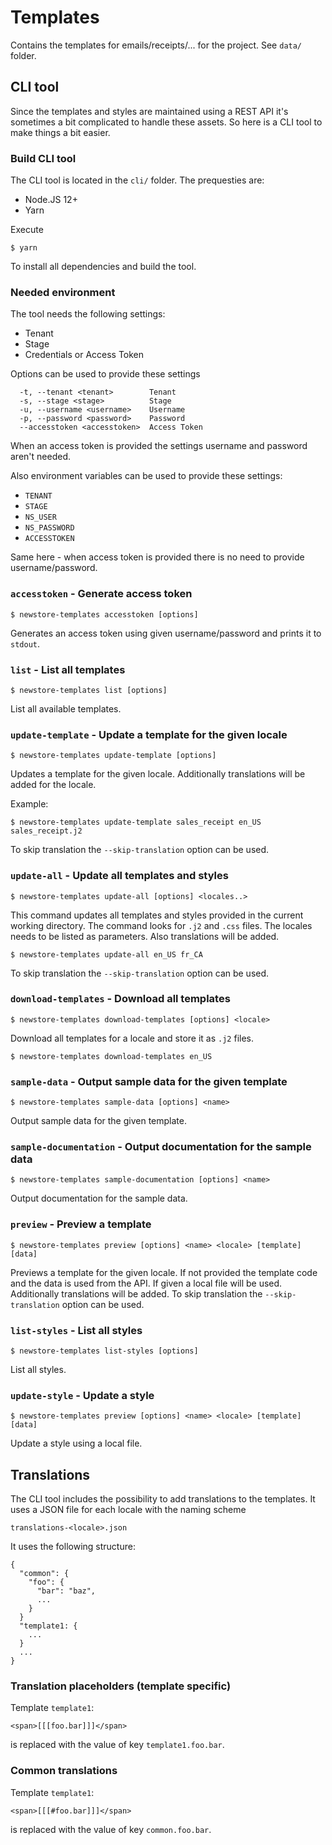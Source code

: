 # Templates

Contains the templates for emails/receipts/... for the project. See `data/` folder.

## CLI tool

Since the templates and styles are maintained using a REST API it's sometimes a bit complicated to handle these assets. So here is a CLI tool to make things a bit easier.

### Build CLI tool

The CLI tool is located in the `cli/` folder. The prequesties are:

- Node.JS 12+
- Yarn

Execute

```
$ yarn
```

To install all dependencies and build the tool.

### Needed environment

The tool needs the following settings:

- Tenant
- Stage
- Credentials or Access Token

Options can be used to provide these settings

```
  -t, --tenant <tenant>        Tenant
  -s, --stage <stage>          Stage
  -u, --username <username>    Username
  -p, --password <password>    Password
  --accesstoken <accesstoken>  Access Token
```

When an access token is provided the settings username and password aren't needed.

Also environment variables can be used to provide these settings:

- `TENANT`
- `STAGE`
- `NS_USER`
- `NS_PASSWORD`
- `ACCESSTOKEN`

Same here - when access token is provided there is no need to provide username/password.

### `accesstoken` - Generate access token

```
$ newstore-templates accesstoken [options]
```

Generates an access token using given username/password and prints it to `stdout`.

### `list` - List all templates

```
$ newstore-templates list [options]
```

List all available templates.

### `update-template` - Update a template for the given locale

```
$ newstore-templates update-template [options]
```

Updates a template for the given locale. Additionally translations will be added for the locale.

Example:

```
$ newstore-templates update-template sales_receipt en_US sales_receipt.j2
```

To skip translation the  `--skip-translation` option can be used.

### `update-all` - Update all templates and styles

```
$ newstore-templates update-all [options] <locales..>
```

This command updates all templates and styles provided in the current working directory. The command looks for `.j2` and `.css` files. The locales needs to be listed as parameters. Also translations will be added.

```
$ newstore-templates update-all en_US fr_CA
```

To skip translation the  `--skip-translation` option can be used.

### `download-templates` - Download all templates

```
$ newstore-templates download-templates [options] <locale>
```

Download all templates for a locale and store it as `.j2` files.

```
$ newstore-templates download-templates en_US
```

### `sample-data` - Output sample data for the given template

```
$ newstore-templates sample-data [options] <name>
```

Output sample data for the given template.

### `sample-documentation` - Output documentation for the sample data

```
$ newstore-templates sample-documentation [options] <name>
```

Output documentation for the sample data.

### `preview` - Preview a template

```
$ newstore-templates preview [options] <name> <locale> [template] [data]
```

Previews a template for the given locale. If not provided the template code and the data is used from the API. If given a local file will be used. Additionally translations will be added.
To skip translation the  `--skip-translation` option can be used.

### `list-styles` - List all styles

```
$ newstore-templates list-styles [options]
```

List all styles.

### `update-style` - Update a style

```
$ newstore-templates preview [options] <name> <locale> [template] [data]
```

Update a style using a local file.

## Translations

The CLI tool includes the possibility to add translations to the templates. It uses a JSON file for each locale with the naming scheme

```
translations-<locale>.json
```

It uses the following structure:

```
{
  "common": {
    "foo": {
      "bar": "baz",
      ...
    }
  }
  "template1: {
    ...
  }
  ...
}

```

### Translation placeholders (template specific)

Template `template1`:
```
<span>[[[foo.bar]]]</span>
```

is replaced with the value of key `template1.foo.bar`.

### Common translations

Template `template1`:
```
<span>[[[#foo.bar]]]</span>
```

is replaced with the value of key `common.foo.bar`.

